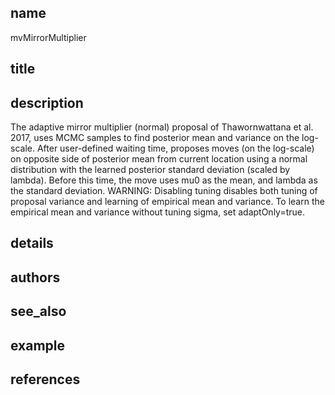 ## name
mvMirrorMultiplier
## title
## description
The adaptive mirror multiplier (normal) proposal of Thawornwattana et al. 2017, uses MCMC samples to find posterior mean and variance on the log-scale. After user-defined waiting time, proposes moves (on the log-scale) on opposite side of posterior mean from current location using a normal distribution with the learned posterior standard deviation (scaled by lambda). Before this time, the move uses mu0 as the mean, and lambda as the standard deviation. WARNING: Disabling tuning disables both tuning of proposal variance and learning of empirical mean and variance. To learn the empirical mean and variance without tuning sigma, set adaptOnly=true.
## details
## authors
## see_also
## example
## references
